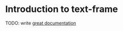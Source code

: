 # Introduction to text-frame

TODO: write [great documentation](http://jacobian.org/writing/what-to-write/)
